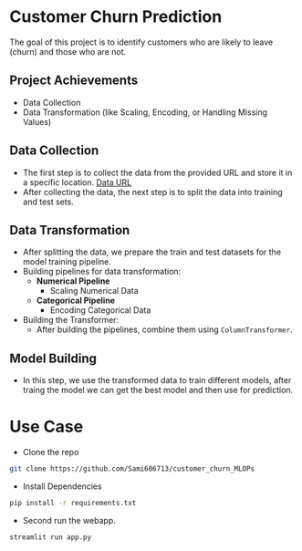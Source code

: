 # Customer Churn Prediction 
The goal of this project is to identify customers who are likely to leave (churn) and those who are not.

## Project Achievements
- Data Collection
- Data Transformation (like Scaling, Encoding, or Handling Missing Values)

## Data Collection
- The first step is to collect the data from the provided URL and store it in a specific location.
  [Data URL](https://raw.githubusercontent.com/IBM/telco-customer-churn-on-icp4d/master/data/Telco-Customer-Churn.csv)
- After collecting the data, the next step is to split the data into training and test sets.

## Data Transformation
- After splitting the data, we prepare the train and test datasets for the model training pipeline.
- Building pipelines for data transformation:
    - **Numerical Pipeline**
        - Scaling Numerical Data
    - **Categorical Pipeline**
        - Encoding Categorical Data
- Building the Transformer:
    - After building the pipelines, combine them using `ColumnTransformer`.

## Model Building
- In this step, we use the transformed data to train different models, after traing the model we can get the best model and then use for prediction.

# Use Case
- Clone the repo
```bash
git clone https://github.com/Sami606713/customer_churn_MLOPs
  ```

- Install Dependencies
```bash
pip install -r requirements.txt
  ```

- Second run the webapp.
```bash
streamlit run app.py
  ```

